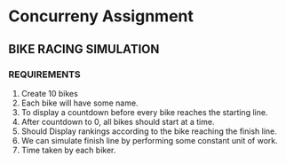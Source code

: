 # Concurreny Assignment 
## BIKE RACING SIMULATION
### REQUIREMENTS

   1. Create 10 bikes
   2. Each bike will have some name.
   3. To display a countdown before every bike reaches the starting line.
   4. After countdown to 0, all bikes should start at a time.
   5. Should Display rankings according to the bike reaching the finish line. 
   6. We can simulate finish line by performing some constant unit of work. 
   7. Time taken by each biker.  